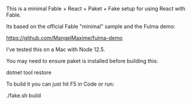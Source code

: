 This is a minimal Fable + React + Paket + Fake setup for using React with Fable.

Its based on the official Fable "minimal" sample and the Fulma demo:

https://github.com/MangelMaxime/fulma-demo

I've tested this on a Mac with Node 12.5.

You may need to ensure paket is installed before building this:

dotnet tool restore

To build it you can just hit F5 in Code or run:

./fake.sh build
